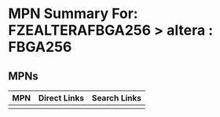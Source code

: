 



# MPN Summary For: FZEALTERAFBGA256 > altera : FBGA256

## MPNs
  

|MPN|Direct Links|Search Links|
| :--- | :--- | :--- |
||||
